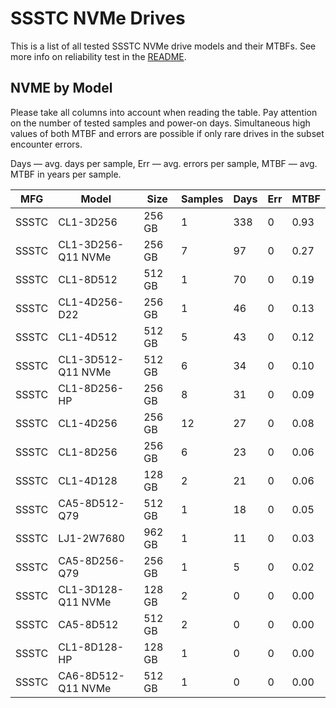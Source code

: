 SSSTC NVMe Drives
=================

This is a list of all tested SSSTC NVMe drive models and their MTBFs. See more
info on reliability test in the [README](https://github.com/linuxhw/SMART).

NVME by Model
------------

Please take all columns into account when reading the table. Pay attention on the
number of tested samples and power-on days. Simultaneous high values of both MTBF
and errors are possible if only rare drives in the subset encounter errors.

Days — avg. days per sample,
Err  — avg. errors per sample,
MTBF — avg. MTBF in years per sample.

| MFG       | Model              | Size   | Samples | Days  | Err   | MTBF |
|-----------|--------------------|--------|---------|-------|-------|------|
| SSSTC     | CL1-3D256          | 256 GB | 1       | 338   | 0     | 0.93   |
| SSSTC     | CL1-3D256-Q11 NVMe | 256 GB | 7       | 97    | 0     | 0.27   |
| SSSTC     | CL1-8D512          | 512 GB | 1       | 70    | 0     | 0.19   |
| SSSTC     | CL1-4D256-D22      | 256 GB | 1       | 46    | 0     | 0.13   |
| SSSTC     | CL1-4D512          | 512 GB | 5       | 43    | 0     | 0.12   |
| SSSTC     | CL1-3D512-Q11 NVMe | 512 GB | 6       | 34    | 0     | 0.10   |
| SSSTC     | CL1-8D256-HP       | 256 GB | 8       | 31    | 0     | 0.09   |
| SSSTC     | CL1-4D256          | 256 GB | 12      | 27    | 0     | 0.08   |
| SSSTC     | CL1-8D256          | 256 GB | 6       | 23    | 0     | 0.06   |
| SSSTC     | CL1-4D128          | 128 GB | 2       | 21    | 0     | 0.06   |
| SSSTC     | CA5-8D512-Q79      | 512 GB | 1       | 18    | 0     | 0.05   |
| SSSTC     | LJ1-2W7680         | 962 GB | 1       | 11    | 0     | 0.03   |
| SSSTC     | CA5-8D256-Q79      | 256 GB | 1       | 5     | 0     | 0.02   |
| SSSTC     | CL1-3D128-Q11 NVMe | 128 GB | 2       | 0     | 0     | 0.00   |
| SSSTC     | CA5-8D512          | 512 GB | 2       | 0     | 0     | 0.00   |
| SSSTC     | CL1-8D128-HP       | 128 GB | 1       | 0     | 0     | 0.00   |
| SSSTC     | CA6-8D512-Q11 NVMe | 512 GB | 1       | 0     | 0     | 0.00   |
